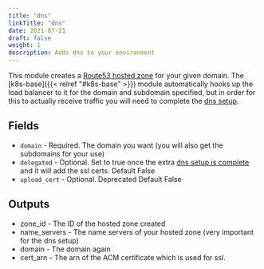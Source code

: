 ```yaml
---
title: "dns"
linkTitle: "dns"
date: 2021-07-21
draft: false
weight: 1
description: Adds dns to your environment
---
```


This module creates a [Route53 hosted zone](https://docs.aws.amazon.com/Route53/latest/DeveloperGuide/hosted-zones-working-with.html) for
your given domain. The [k8s-base]({{< relref "#k8s-base" >}}) module automatically hooks up the load balancer to it
for the domain and subdomain specified, but in order for this to actually receive traffic you will need to complete
the [dns setup](/tutorials/ingress).


## Fields

- `domain` - Required. The domain you want (you will also get the subdomains for your use)
- `delegated` - Optional. Set to true once the extra [dns setup is complete](/tutorials/ingress) and it will add the ssl certs. Default False
- `upload_cert` - Optional. Deprecated Default False

## Outputs

- zone_id - The ID of the hosted zone created
- name_servers - The name servers of your hosted zone (very important for the dns setup)
- domain - The domain again
- cert_arn - The arn of the ACM certificate which is used for ssl.